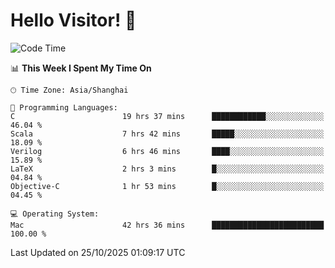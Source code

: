 # Hello Visitor! 👋

<!--START_SECTION:waka-->
![Code Time](http://img.shields.io/badge/Code%20Time-645%20hrs%2014%20mins-blue)

📊 **This Week I Spent My Time On** 

```text
🕑︎ Time Zone: Asia/Shanghai

💬 Programming Languages: 
C                        19 hrs 37 mins      ████████████░░░░░░░░░░░░░   46.04 % 
Scala                    7 hrs 42 mins       █████░░░░░░░░░░░░░░░░░░░░   18.09 % 
Verilog                  6 hrs 46 mins       ████░░░░░░░░░░░░░░░░░░░░░   15.89 % 
LaTeX                    2 hrs 3 mins        █░░░░░░░░░░░░░░░░░░░░░░░░   04.84 % 
Objective-C              1 hr 53 mins        █░░░░░░░░░░░░░░░░░░░░░░░░   04.45 % 

💻 Operating System: 
Mac                      42 hrs 36 mins      █████████████████████████   100.00 % 
```


 Last Updated on 25/10/2025 01:09:17 UTC
<!--END_SECTION:waka-->
